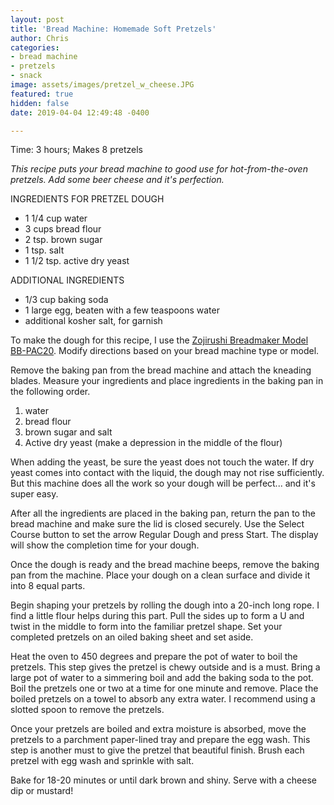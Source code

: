 ```yaml
---
layout: post
title: 'Bread Machine: Homemade Soft Pretzels'
author: Chris
categories:
- bread machine
- pretzels
- snack
image: assets/images/pretzel_w_cheese.JPG
featured: true
hidden: false
date: 2019-04-04 12:49:48 -0400

---
```

Time: 3 hours; Makes 8 pretzels

_This recipe puts your bread machine to good use for hot-from-the-oven pretzels. Add some beer cheese and it's perfection._

INGREDIENTS FOR PRETZEL DOUGH

* 1 1/4 cup water
* 3 cups bread flour
* 2 tsp. brown sugar
* 1 tsp. salt
* 1 1/2 tsp. active dry yeast

ADDITIONAL INGREDIENTS

* 1/3 cup baking soda
* 1 large egg, beaten with a few teaspoons water
* additional kosher salt, for garnish

To make the dough for this recipe, I use the [Zojirushi Breadmaker Model BB-PAC20](https://www.amazon.com/Zojirushi-BB-PAC20BA-BB-PAC20-Virtuoso-Breadmaker/dp/B0067MQM48/ref=sr_1_3?keywords=zojirushi+bread+machine+bbpac20&qid=1552254883&s=gateway&sr=8-3). Modify directions based on your bread machine type or model.

Remove the baking pan from the bread machine and attach the kneading blades. Measure your ingredients and place ingredients in the baking pan in the following order.

1. water
2. bread flour
3. brown sugar and salt
4. Active dry yeast (make a depression in the middle of the flour)

When adding the yeast, be sure the yeast does not touch the water. If dry yeast comes into contact with the liquid, the dough may not rise sufficiently. But this machine does all the work so your dough will be perfect... and it's super easy.

After all the ingredients are placed in the baking pan, return the pan to the bread machine and make sure the lid is closed securely. Use the Select Course button to set the arrow Regular Dough and press Start. The display will show the completion time for your dough.

Once the dough is ready and the bread machine beeps, remove the baking pan from the machine. Place your dough on a clean surface and divide it into 8 equal parts.

Begin shaping your pretzels by rolling the dough into a 20-inch long rope. I find a little flour helps during this part. Pull the sides up to form a U and twist in the middle to form into the familiar pretzel shape. Set your completed pretzels on an oiled baking sheet and set aside.

Heat the oven to 450 degrees and prepare the pot of water to boil the pretzels. This step gives the pretzel is chewy outside and is a must. Bring a large pot of water to a simmering boil and add the baking soda to the pot. Boil the pretzels one or two at a time for one minute and remove. Place the boiled pretzels on a towel to absorb any extra water. I recommend using a slotted spoon to remove the pretzels.

Once your pretzels are boiled and extra moisture is absorbed, move the pretzels to a parchment paper-lined tray and prepare the egg wash. This step is another must to give the pretzel that beautiful finish. Brush each pretzel with egg wash and sprinkle with salt.

Bake for 18-20 minutes or until dark brown and shiny. Serve with a cheese dip or mustard!
